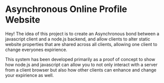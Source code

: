 # Asynchronous Online Profile Website

Hey! The idea of this project is to create an Asynchronous bond between a javascript client and a node.js backend, and allow clients to alter static website properties that are shared across all clients, allowing one client to change everyones expirience.

This system has been developed primarily as a proof of concept to show how node.js and javascript can allow you to not only interact with a server from a client browser but also how other clients can enhance and change your expirience as well.

